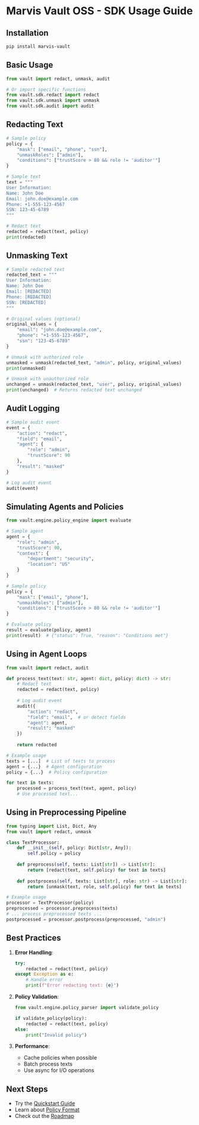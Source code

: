 # Marvis Vault OSS - SDK Usage Guide

## Installation

```bash
pip install marvis-vault
```

## Basic Usage

```python
from vault import redact, unmask, audit

# Or import specific functions
from vault.sdk.redact import redact
from vault.sdk.unmask import unmask
from vault.sdk.audit import audit
```

## Redacting Text

```python
# Sample policy
policy = {
    "mask": ["email", "phone", "ssn"],
    "unmaskRoles": ["admin"],
    "conditions": ["trustScore > 80 && role != 'auditor'"]
}

# Sample text
text = """
User Information:
Name: John Doe
Email: john.doe@example.com
Phone: +1-555-123-4567
SSN: 123-45-6789
"""

# Redact text
redacted = redact(text, policy)
print(redacted)
```

## Unmasking Text

```python
# Sample redacted text
redacted_text = """
User Information:
Name: John Doe
Email: [REDACTED]
Phone: [REDACTED]
SSN: [REDACTED]
"""

# Original values (optional)
original_values = {
    "email": "john.doe@example.com",
    "phone": "+1-555-123-4567",
    "ssn": "123-45-6789"
}

# Unmask with authorized role
unmasked = unmask(redacted_text, "admin", policy, original_values)
print(unmasked)

# Unmask with unauthorized role
unchanged = unmask(redacted_text, "user", policy, original_values)
print(unchanged)  # Returns redacted text unchanged
```

## Audit Logging

```python
# Sample audit event
event = {
    "action": "redact",
    "field": "email",
    "agent": {
        "role": "admin",
        "trustScore": 90
    },
    "result": "masked"
}

# Log audit event
audit(event)
```

## Simulating Agents and Policies

```python
from vault.engine.policy_engine import evaluate

# Sample agent
agent = {
    "role": "admin",
    "trustScore": 90,
    "context": {
        "department": "security",
        "location": "US"
    }
}

# Sample policy
policy = {
    "mask": ["email", "phone"],
    "unmaskRoles": ["admin"],
    "conditions": ["trustScore > 80 && role != 'auditor'"]
}

# Evaluate policy
result = evaluate(policy, agent)
print(result)  # {"status": True, "reason": "Conditions met"}
```

## Using in Agent Loops

```python
from vault import redact, audit

def process_text(text: str, agent: dict, policy: dict) -> str:
    # Redact text
    redacted = redact(text, policy)
    
    # Log audit event
    audit({
        "action": "redact",
        "field": "email",  # or detect fields
        "agent": agent,
        "result": "masked"
    })
    
    return redacted

# Example usage
texts = [...]  # List of texts to process
agent = {...}  # Agent configuration
policy = {...}  # Policy configuration

for text in texts:
    processed = process_text(text, agent, policy)
    # Use processed text...
```

## Using in Preprocessing Pipeline

```python
from typing import List, Dict, Any
from vault import redact, unmask

class TextProcessor:
    def __init__(self, policy: Dict[str, Any]):
        self.policy = policy
    
    def preprocess(self, texts: List[str]) -> List[str]:
        return [redact(text, self.policy) for text in texts]
    
    def postprocess(self, texts: List[str], role: str) -> List[str]:
        return [unmask(text, role, self.policy) for text in texts]

# Example usage
processor = TextProcessor(policy)
preprocessed = processor.preprocess(texts)
# ... process preprocessed texts ...
postprocessed = processor.postprocess(preprocessed, "admin")
```

## Best Practices

1. **Error Handling**:
   ```python
   try:
       redacted = redact(text, policy)
   except Exception as e:
       # Handle error
       print(f"Error redacting text: {e}")
   ```

2. **Policy Validation**:
   ```python
   from vault.engine.policy_parser import validate_policy
   
   if validate_policy(policy):
       redacted = redact(text, policy)
   else:
       print("Invalid policy")
   ```

3. **Performance**:
   - Cache policies when possible
   - Batch process texts
   - Use async for I/O operations

## Next Steps

- Try the [Quickstart Guide](quickstart.md)
- Learn about [Policy Format](policy-format.md)
- Check out the [Roadmap](roadmap.md) 